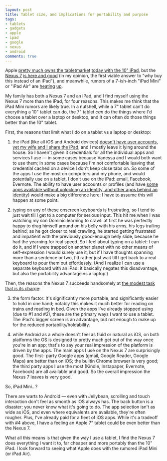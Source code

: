 ```yaml
---
layout: post
title: Tablet size, and implications for portability and purpose
tags:
- tablets
- gadgets
- apple
- ipad
- google
- nexus
- android
comments: true
---
```

Apple [pretty much owns the tabletmarket](https://www.google.com/search?q=%22tablet+market%22+%22ipad+market%22)
[today with the 10" iPad](http://thenextweb.com/apple/2012/08/10/this-people-mean-say-ipad-dominating/), but the
[Nexus 7](http://www.google.com/nexus/#/7)
[is here and good](http://speirs.org/blog/2012/8/2/thoughts-on-the-google-nexus-7.html)
(in my opinion, the first viable answer to "why buy this instead
of an iPad"), and meanwhile, rumors of a 7-ish-inch "iPad Mini" or "iPad Air"
are [heating](http://daringfireball.net/2012/07/this_ipad_mini_thing)
[up](http://daringfireball.net/2012/08/ipad_mini_even_througher).

My family has both a Nexus 7 and an iPad, and I find myself using the Nexus 7
more than the iPad, for four reasons. This makes me think that the iPad Mini
rumors are likely true. In a nutshell, while a 7" tablet can't do everything a
10" tablet can do, the 7" tablet _can_ do the things where I'd choose a tablet
over a laptop or desktop, and it can often do those things better than the 10"
tablet.

First, the reasons that limit what I do on a tablet vs a laptop or desktop:

1) the iPad (like all iOS and Android devices) [doesn't have user accounts,
yet my wife and I share the iPad](http://lifehacker.com/5934539/the-tablet-problem),
and I mostly leave it lying around the house. So I haven't given it
credentials for all the individual apps and services I use — in some cases
because Vanessa and I would both want to use them; in some cases because I'm
not comfortable leaving that credential cached on a device I don't keep close
tabs on. So some of the apps I use the most on computers and my phone, and
would potentially use on a tablet, I don't use on the iPad: email, Facebook,
Evernote. The ability to have user accounts or profiles (and have
[some apps available without unlocking an identity, and other apps behind an identity](http://www.schneier.com/blog/archives/2012/07/all-or-nothing_1.html))
would make a big difference here; I have to assume this will happen at some point.

2) typing on any of these onscreen keyboards is frustrating, so I tend to just
wait till I get to a computer for serious input. This hit me when I was
watching my son Dominic learning to crawl: at first he was perfectly happy to
drag himself around on his belly with his arms, his legs trailing behind; as
he got closer to real crawling, he started getting frustrated and impatient
with the previously good-enough belly slide, because he had the yearning for
real speed. So I feel about typing on a tablet: I can do it, and if I were
trapped on another planet with no other means of self-expression I would
surely use it, but if I have thoughts spanning more than a sentence or two,
I'd rather just wait till I get back to a real keyboard to pour them out
effortlessly. (And I realize I can use a separate keyboard with an iPad: it
basically negates this disadvantage, but also the portability advantage vs a
laptop.)

Then, the reasons the Nexus 7 succeeds handsomely at [the modest task that is its charge](http://bitingtongue.blogspot.com/2012/07/the-simple-task-that-was-my-charge.html):

3) the form factor. It's significantly more portable, and significantly easier
to hold in one hand; notably this makes it much better for reading on trains
and reading in bed. Given the apps I've already stopped using (due to #1 and
\#2), these are the primary ways I want to use a tablet. The iPad's bigger
screen is an advantage, but not enough to make up for the reduced
portability/holdability.

4) while Android as a whole doesn't feel as fluid or natural as iOS, on both
platforms the OS is designed to pretty much get out of the way once you're in
an app; that's to say your real impression of the platform is driven by the
apps. The main apps I use on the Nexus 7 are surprisingly good. The first-
party Google apps (gmail, Google Reader, Google Maps) are better than on iOS;
the builtin Chrome browser is very good; the third party apps I use the most
(Kindle, Instapaper, Evernote, Facebook) are all available and good. So the
overall impression the Nexus 7 leaves is very good.

So, iPad Mini…?

There are warts to Android — even with Jellybean, scrolling and touch
interaction don't feel as smooth as iOS always has. The back button is a
disaster; you never know what it's going to do. The app selection isn't as
wide as iOS, and even where equivalents are available, they're often rougher.
Plus, I've already paid for a fleet of iOS apps. While it's a tradeoff with #4
above, I have a feeling an Apple 7" tablet could be even better than the Nexus
7.

What all this means is that given the way I use a tablet, I find the Nexus 7
does everything I want it to, far cheaper and more portably than the 10" iPad.
I look forward to seeing what Apple does with the rumored iPad Mini (or iPad
Air).
